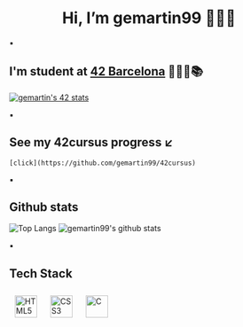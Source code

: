 <h1 align="center"> Hi, I’m gemartin99 🙋🏻‍♂️ </h1>

▪️ <h2> I'm student at [42 Barcelona](https://www.42barcelona.com/es/) 👨🏻‍💻📚 </h2>

[![gemartin's 42 stats](https://badge42.vercel.app/api/v2/cl5fnqd4w001609mrn2pr0pxu/stats?cursusId=21&coalitionId=205)](https://github.com/JaeSeoKim/badge42)

▪️ <h2> See my 42cursus progress ↙️ </h2>

    [click](https://github.com/gemartin99/42cursus)
    
▪️ <h2> Github stats </h2>

![Top Langs](https://github-readme-stats.vercel.app/api/top-langs/?username=gemartin99&layout=compact&theme=dark&hide_border=true)
![gemartin99's github stats](https://github-readme-stats.vercel.app/api?username=gemartin99&show_icons=true&hide_border=true&theme=dark)

▪️ <h2> Tech Stack </h2>

<img style="margin: 10px" src="https://profilinator.rishav.dev/skills-assets/html5-original-wordmark.svg" alt="HTML5" height="40" /> <img style="margin: 10px" src="https://profilinator.rishav.dev/skills-assets/css3-original-wordmark.svg" alt="CSS3" height="40" />  <img style="margin: 10px" src="https://profilinator.rishav.dev/skills-assets/c-original.svg" alt="C" height="40" />
